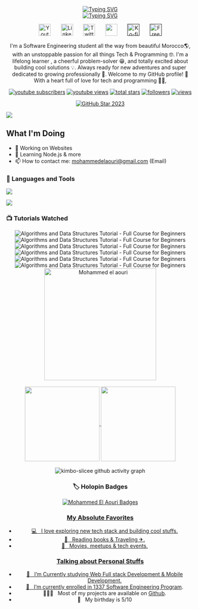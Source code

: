 <p align="center">
<a href="https://git.io/typing-svg"><img src="https://readme-typing-svg.herokuapp.com?font=Fira+Code&duration=1&pause=1000&color=F75C7E&center=true&vCenter=true&repeat=false&width=435&lines=Hello+%F0%9F%91%8B%2C+I'm+Mohamed+El+aouri+" alt="Typing SVG" /></a></br>
<a href="https://git.io/typing-svg"><img src="https://readme-typing-svg.herokuapp.com?font=Fira+Code&pause=1000&color=F75C7E&center=true&vCenter=true&width=435&lines=Full+Stack+Web+Development+%F0%9F%91%A8%E2%80%8D%F0%9F%92%BB;Software+Engineering+Student+%F0%9F%91%A8%E2%80%8D%F0%9F%8E%93" alt="Typing SVG" /></a>
</p>
<p align="center">
   <a href="#"><img width="32px" alt="Youtube" title="Youtube" src="https://i.imgur.com/qiXu7b2.png"/></a>
  &#8287;&#8287;&#8287;&#8287;&#8287;
  <a href="https://www.linkedin.com/in/elaouri/"><img width="32px" alt="LinkedIn" title="LinkedIn" src="https://i.imgur.com/yRpa1dQ.png"/></a>
  &#8287;&#8287;&#8287;&#8287;&#8287;
  <a href="https://x.com/aouri96737"><img width="32px" alt="Twitter" title="Twitter" src="https://i.imgur.com/AixJgnm.png"/></a>
  &#8287;&#8287;&#8287;&#8287;&#8287;
  <a href="https://discord.gg/fPrdqh3Zfu" alt="Discord" title="Dev Pro Tips Discord Server"><img width="32px" src="https://i.imgur.com/OViZO8J.png"/></a>
  &#8287;&#8287;&#8287;&#8287;&#8287;
  <a href=""><img width="32px" alt="Ko-fi" title="Buy me a coffee" src="https://i.imgur.com/PpLeD3K.png"/></a>
  &#8287;&#8287;&#8287;&#8287;&#8287;
  <a href=""><img width="32px" alt="Free Stuff" title="Free gifts for you" src="https://i.imgur.com/0uVwkoZ.png"/></a>
</p>

<p align="center">
 I'm a Software Engineering student all the way from beautiful Morocco🌎, with an unstoppable passion for all things Tech & Programming 🤓. I'm a lifelong learner , a cheerful problem-solver 😁, and totally excited about building cool solutions 💡. Always ready for new adventures and super dedicated to growing professionally 🚀. Welcome to my GitHub profile! 🎉 With a heart full of love for tech and programming 👨‍💻,
</p>
<p align="center">
  <a href="https://www.youtube.com/@TURBOFF-ym1rp">
    <img alt="youtube subscribers" title="Subscribe to my YouTube channel" src="https://freshidea.com/jonah/app/youtube-stats-badges/subscribers-badge.php"/></a>
  <a href="https://www.youtube.com/c/DevProTips">
    <img alt="youtube views" title="YouTube views" src="https://freshidea.com/jonah/app/youtube-stats-badges/view-count-badge.php"/></a> 
  <a href="https://github.com/DenverCoder1?tab=repositories&sort=stargazers">
    <img alt="total stars" title="Total stars on GitHub" src="https://custom-icon-badges.demolab.com/github/stars/kimbo-slicee?color=55960c&style=for-the-badge&labelColor=488207&logo=star"/></a>
  <a href="https://github.com/kimbo-slicee1?tab=followers">
    <img alt="followers" title="Follow me on Github" src="https://custom-icon-badges.demolab.com/github/followers/kimbo-slicee?color=236ad3&labelColor=1155ba&style=for-the-badge&logo=person-add&label=Follow&logoColor=white"/></a>
  <a href="https://github.com/kimbo-slicee/Simple-View-Counter">
    <img alt="views" title="GitHub profile views" src="https://freshidea.com/jonah/app/DenverCoder1-profile-views"/></a>
</p>
<p align="center">
  <a href="https://stars.github.com/profiles/kimbo-slicee/">
    <img src="https://github.com/DenverCoder1/DenverCoder1/assets/20955511/ca15be3f-d00b-438e-91f6-fb5568c1f632" alt="GitHub Star 2023"/></a>
</p>

<img src="https://user-images.githubusercontent.com/73097560/115834477-dbab4500-a447-11eb-908a-139a6edaec5c.gif">

## What I'm Doing 

- 🔭 Working on Websites
- 🌱 Learning Node.js & more
- 📫 How to contact me: mohammedelaouri@gmail.com (Email)

### 🧰 Languages and Tools
<p align="left"> <a href="https://github.com/thinkright20"><img src="https://skillicons.dev/icons?i=html,css,javacript,typescript"></a></p>
<p align="left"> <a href="https://github.com/thinkright20"><img src="https://skillicons.dev/icons?i=vscode,replit,github,mongodb,css,html,js,express,bots,nodejs,java,spring"></a></p>

### 📺 Tutorials Watched

<div align="center">
<img src="https://ytcards.demolab.com/?id=2ZLl8GAk1X4&title=Data+Structures+and+Algorithms&lang=en&timestamp=1727193642&background_color=%230d1117&title_color=%23ffffff&stats_color=%23dedede&max_title_lines=1&width=250&border_radius=5&duration=1029" title="Algorithms and Data Structures Tutorial - Full Course for Beginners" alt="Algorithms and Data Structures Tutorial - Full Course for Beginners" with="200">

<img src="https://ytcards.demolab.com/?id=2ZLl8GAk1X4&title=Data+Structures+and+Algorithms&lang=en&timestamp=1727193642&background_color=%230d1117&title_color=%23ffffff&stats_color=%23dedede&max_title_lines=1&width=250&border_radius=5&duration=1029" title="Algorithms and Data Structures Tutorial - Full Course for Beginners" alt="Algorithms and Data Structures Tutorial - Full Course for Beginners" with="200">

<img src="https://ytcards.demolab.com/?id=2ZLl8GAk1X4&title=Data+Structures+and+Algorithms&lang=en&timestamp=1727193642&background_color=%230d1117&title_color=%23ffffff&stats_color=%23dedede&max_title_lines=1&width=250&border_radius=5&duration=1029" title="Algorithms and Data Structures Tutorial - Full Course for Beginners" alt="Algorithms and Data Structures Tutorial - Full Course for Beginners" with="200">


<div align="center">
<img src="https://ytcards.demolab.com/?id=2ZLl8GAk1X4&title=Data+Structures+and+Algorithms&lang=en&timestamp=1727193642&background_color=%230d1117&title_color=%23ffffff&stats_color=%23dedede&max_title_lines=1&width=250&border_radius=5&duration=1029" title="Algorithms and Data Structures Tutorial - Full Course for Beginners" alt="Algorithms and Data Structures Tutorial - Full Course for Beginners" with="200">

<img src="https://ytcards.demolab.com/?id=2ZLl8GAk1X4&title=Data+Structures+and+Algorithms&lang=en&timestamp=1727193642&background_color=%230d1117&title_color=%23ffffff&stats_color=%23dedede&max_title_lines=1&width=250&border_radius=5&duration=1029" title="Algorithms and Data Structures Tutorial - Full Course for Beginners" alt="Algorithms and Data Structures Tutorial - Full Course for Beginners" with="200">

<img src="https://ytcards.demolab.com/?id=2ZLl8GAk1X4&title=Data+Structures+and+Algorithms&lang=en&timestamp=1727193642&background_color=%230d1117&title_color=%23ffffff&stats_color=%23dedede&max_title_lines=1&width=250&border_radius=5&duration=1029" title="Algorithms and Data Structures Tutorial - Full Course for Beginners" alt="Algorithms and Data Structures Tutorial - Full Course for Beginners" with="200">
   
</div>

<div align="center" >
    <a href="https://github.com/kimbo-slicee/github-readme-streak-stats" >
      <img height=300 align="center"  title=" Get streak stats for your profile at git.io/streak-stats" alt="Mohammed el aouri" src="https://github-readme-streak-stats-9m8ugfa77-denvercoder1.vercel.app/?user=kimbo-slicee&theme=radical&hide_border=false&card_width=500"/>
    </a>
</div>
</br>
<div align="center">
<a href="https://github.com/kimbo-slicee">
  <img height=200 align="center" src="https://github-readme-stats.vercel.app/api?username=kimbo-slicee&theme=radical&card_width=400" />
</a>
<a href="https://github.com/kimbo-slicee">
  <img height=200 align="center" src="https://github-readme-stats.vercel.app/api/top-langs?username=kimbo-slicee&layout=compact&langs_count=8&card_width=320&theme=radical"/>
</a>
</div>

</br>

<div align="center">
   <img src="https://github-readme-activity-graph.vercel.app/graph?username=kimbo-slicee&theme=react&bg_color=141321&color=fe428e&line=f8d847&point=f8d847&title_color=f8d847" alt="kimbo-slicee github activity graph">   
</div>

### 🏷️ Holopin Badges
  <p align="center"><a href="https://github.com/kimbo-slicee"><img src="https://holopin.me/denvercoder1" alt="Mohammed El Aouri Badges"></a></p>
  
  ### [My Absolute Favorites](https://github.com/kimbo-slicee)
  
- [💻 &nbsp; I love exploring new tech stack and building cool stuffs.](https://github.com/kimbo-slicee)
- [🤩 &nbsp; Reading books &amp; Traveling ✈.](https://github.com/kimbo-slicee)
- [🍕 &nbsp; Movies, meetups &amp; tech events.](https://github.com/kimbo-slicee)

### [Talking about Personal Stuffs](https://github.com/kimbo-slicee)

- [📕 &nbsp; I’m Currently studying Web Full stack Development &amp; Mobile Development.](https://github.com/kimbo-slicee)
- [🚀 &nbsp; I’m currently enrolled in ](https://github.com/kimbo-slicee)[1337 Software Engineering Program](https://admission.1337.ma).
- 👨🏻‍💻 &nbsp; Most of my projects are available on [Github](https://github.com/kimbo-slicee).
- 👾 &nbsp; My birthday is 5/10
